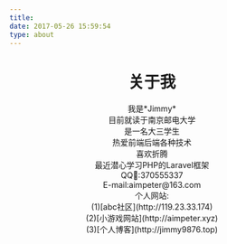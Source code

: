 ```yaml
---
title:
date: 2017-05-26 15:59:54
type: about
---
```


<h1><center>关于我</center></h1>

<center>我是*Jimmy*</center>

<center>目前就读于南京邮电大学</center>

<center>是一名大三学生</center>

<center>热爱前端后端各种技术</center>

<center>喜欢折腾</center>

<center>最近潜心学习PHP的Laravel框架</center>

<center>QQ:370555337</center>

<center>E-mail:aimpeter@163.com</center>

<center>个人网站:</center>

<center>(1)[abc社区](http://119.23.33.174)</center>

<center>(2)[小游戏网站](http://aimpeter.xyz)</center>

<center>(3)[个人博客](http://jimmy9876.top)</center>

<!-- <center><span color="red">**如果我的文章节省了你的时间，欢迎赏根🍭**</span></center>

<center>![](https://ws4.sinaimg.cn/large/006tKfTcgy1ffxir8dmk2j30yi1auq7v.jpg)</center> -->